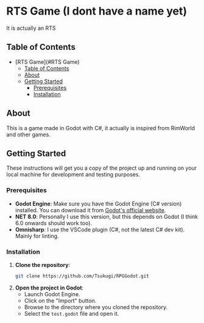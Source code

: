 # RTS Game (I dont have a name yet)

It is actually an RTS

## Table of Contents

- [RTS Game](#RTS Game)
  - [Table of Contents](#table-of-contents)
  - [About](#about)
  - [Getting Started](#getting-started)
    - [Prerequisites](#prerequisites)
    - [Installation](#installation)

## About

This is a game made in Godot with C#, it actually is inspired from RimWorld and other games.

## Getting Started

These instructions will get you a copy of the project up and running on your local machine for development and testing purposes.

### Prerequisites

- **Godot Engine**: Make sure you have the Godot Engine (C# version) installed. You can download it from [Godot's official website](https://godotengine.org/download).
- **NET 8.0**: Personally I use this version, but this depends on Godot (I think 6.0 onwards should work too).
- **Omnisharp**: I use the VSCode plugin (C#, not the latest C# dev kit). Mainly for linting. 

### Installation

1. **Clone the repository**:
    ```bash
    git clone https://github.com/Tsukugi/RPGGodot.git
    ```
2. **Open the project in Godot**:
    - Launch Godot Engine.
    - Click on the "Import" button.
    - Browse to the directory where you cloned the repository.
    - Select the `test.godot` file and open it.
      

